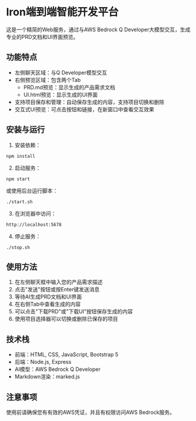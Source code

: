 # Iron端到端智能开发平台

这是一个精简的Web服务，通过与AWS Bedrock Q Developer大模型交互，生成专业的PRD文档和UI界面预览。

## 功能特点

- 左侧聊天区域：与Q Developer模型交互
- 右侧预览区域：包含两个Tab
  - PRD.md预览：显示生成的产品需求文档
  - UI.html预览：显示生成的UI界面
- 支持项目保存和管理：自动保存生成的内容，支持项目切换和删除
- 交互式UI预览：可点击按钮和链接，在新窗口中查看交互效果

## 安装与运行

1. 安装依赖：
```
npm install
```

2. 启动服务：
```
npm start
```
或使用后台运行脚本：
```
./start.sh
```

3. 在浏览器中访问：
```
http://localhost:5678
```

4. 停止服务：
```
./stop.sh
```

## 使用方法

1. 在左侧聊天框中输入您的产品需求描述
2. 点击"发送"按钮或按Enter键发送消息
3. 等待AI生成PRD文档和UI界面
4. 在右侧Tab中查看生成的内容
5. 可以点击"下载PRD"或"下载UI"按钮保存生成的内容
6. 使用项目选择器可以切换或删除已保存的项目

## 技术栈

- 前端：HTML, CSS, JavaScript, Bootstrap 5
- 后端：Node.js, Express
- AI模型：AWS Bedrock Q Developer
- Markdown渲染：marked.js

## 注意事项

使用前请确保您有有效的AWS凭证，并且有权限访问AWS Bedrock服务。
